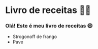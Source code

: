 # Livro de receitas :man_cook:

### Olá! Este é meu livro de receitas :smile:

- Strogonoff de frango
- Pave
